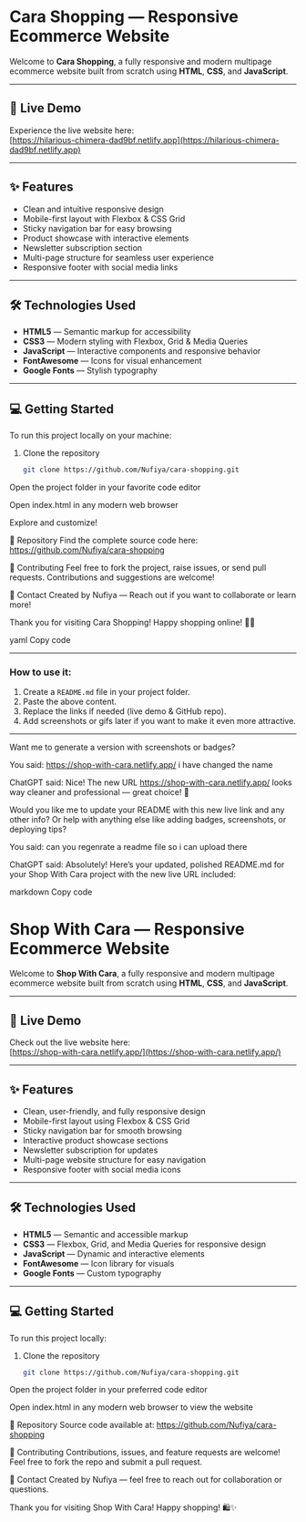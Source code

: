 # Cara Shopping — Responsive Ecommerce Website

Welcome to **Cara Shopping**, a fully responsive and modern multipage ecommerce website built from scratch using **HTML**, **CSS**, and **JavaScript**.

---

## 🚀 Live Demo

Experience the live website here:  
[https://hilarious-chimera-dad9bf.netlify.app](https://hilarious-chimera-dad9bf.netlify.app)

---

## ✨ Features

- Clean and intuitive responsive design  
- Mobile-first layout with Flexbox & CSS Grid  
- Sticky navigation bar for easy browsing  
- Product showcase with interactive elements  
- Newsletter subscription section  
- Multi-page structure for seamless user experience  
- Responsive footer with social media links  

---

## 🛠️ Technologies Used

- **HTML5** — Semantic markup for accessibility  
- **CSS3** — Modern styling with Flexbox, Grid & Media Queries  
- **JavaScript** — Interactive components and responsive behavior  
- **FontAwesome** — Icons for visual enhancement  
- **Google Fonts** — Stylish typography  

---

## 💻 Getting Started

To run this project locally on your machine:

1. Clone the repository  
   ```bash
   git clone https://github.com/Nufiya/cara-shopping.git
Open the project folder in your favorite code editor

Open index.html in any modern web browser

Explore and customize!

📂 Repository
Find the complete source code here:
https://github.com/Nufiya/cara-shopping

🤝 Contributing
Feel free to fork the project, raise issues, or send pull requests. Contributions and suggestions are welcome!

📧 Contact
Created by Nufiya — Reach out if you want to collaborate or learn more!

Thank you for visiting Cara Shopping! Happy shopping online! 🛒✨

yaml
Copy code

---

### How to use it:

1. Create a `README.md` file in your project folder.
2. Paste the above content.
3. Replace the links if needed (live demo & GitHub repo).
4. Add screenshots or gifs later if you want to make it even more attractive.

---

Want me to generate a version with screenshots or badges?





You said:
https://shop-with-cara.netlify.app/ i have changed the name 


ChatGPT said:
Nice! The new URL https://shop-with-cara.netlify.app/ looks way cleaner and professional — great choice! 👏

Would you like me to update your README with this new live link and any other info?
Or help with anything else like adding badges, screenshots, or deploying tips?






You said:
can you regenrate a readme file so i can upload there 


ChatGPT said:
Absolutely! Here’s your updated, polished README.md for your Shop With Cara project with the new live URL included:

markdown
Copy code
# Shop With Cara — Responsive Ecommerce Website

Welcome to **Shop With Cara**, a fully responsive and modern multipage ecommerce website built from scratch using **HTML**, **CSS**, and **JavaScript**.

---

## 🚀 Live Demo

Check out the live website here:  
[https://shop-with-cara.netlify.app/](https://shop-with-cara.netlify.app/)

---

## ✨ Features

- Clean, user-friendly, and fully responsive design  
- Mobile-first layout using Flexbox & CSS Grid  
- Sticky navigation bar for smooth browsing  
- Interactive product showcase sections  
- Newsletter subscription for updates  
- Multi-page website structure for easy navigation  
- Responsive footer with social media icons  

---

## 🛠️ Technologies Used

- **HTML5** — Semantic and accessible markup  
- **CSS3** — Flexbox, Grid, and Media Queries for responsive design  
- **JavaScript** — Dynamic and interactive elements  
- **FontAwesome** — Icon library for visuals  
- **Google Fonts** — Custom typography  

---

## 💻 Getting Started

To run this project locally:

1. Clone the repository  
   ```bash
   git clone https://github.com/Nufiya/cara-shopping.git
Open the project folder in your preferred code editor

Open index.html in any modern web browser to view the website

📂 Repository
Source code available at:
https://github.com/Nufiya/cara-shopping

🤝 Contributing
Contributions, issues, and feature requests are welcome! Feel free to fork the repo and submit a pull request.

📧 Contact
Created by Nufiya — feel free to reach out for collaboration or questions.

Thank you for visiting Shop With Cara! Happy shopping! 🛍️✨
